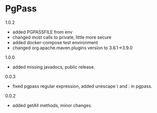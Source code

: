 # PgPass

1.0.2
  - added PGPASSFILE from env
  - changed most calls to private, little more secure
  - added docker-compose test environment
  - changed org.apache.maven.plugins version to 3.6.1->3.9.0

1.0.0
  - added missing javadocs, public release.

0.0.3
  - fixed pgpass regular expression, added unescape \ and : in pgpass.

0.0.2
  - added getAll methods, minor changes.

